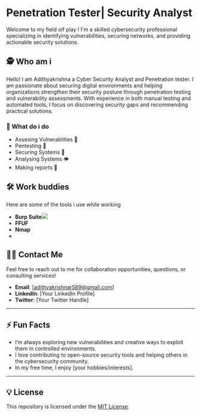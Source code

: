 # Penetration Tester| Security Analyst

Welcome to my field oif play ! I'm  a skilled cybersecurity professional specializing in identifying vulnerabilities, securing networks, and providing actionable security solutions. 

## 🕵️ Who am i 

Hello! I am Adithyakrishna a Cyber Security Analyst and Penetration tester. I am passionate about securing digital environments and helping organizations strengthen their security posture through penetration testing and vulnerability assessments. With experience in both manual testing and automated tools, I focus on discovering security gaps and recommending practical solutions.



### 💼 What do i do 
- Assesing Vulnerablities 🔎
- Pentesting 🔧
- Securing Systems 🔐
-  Analysing Systems 👁️
-  Making reports 📑

## 🛠️ Work buddies

Here are some of the tools i use while working

- **Burp Suite**<img src=![image](https://github.com/user-attachments/assets/22cf24f3-9d14-47b7-9733-6f6c1ff633d9)
/>
- **FFUF**
- **Nmap**
- 

## 🧑‍💻 Contact Me

Feel free to reach out to me for collaboration opportunities, questions, or consulting services!

- **Email**: [adithyakrishnar589@gmail.com]
- **LinkedIn**: [Your LinkedIn Profile]
- **Twitter**: [Your Twitter Handle]

---

## ⚡️ Fun Facts

- I’m always exploring new vulnerabilities and creative ways to exploit them in controlled environments.
- I love contributing to open-source security tools and helping others in the cybersecurity community.
- In my free time, I enjoy [your hobbies/interests].

---

## 💡 License

This repository is licensed under the [MIT License](LICENSE).

